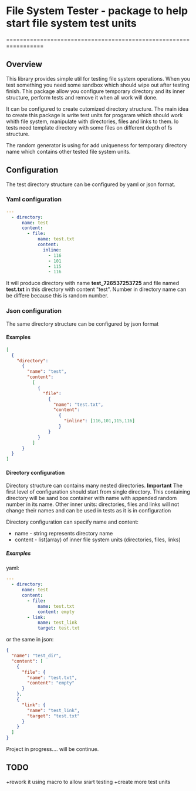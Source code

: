 # File System Tester - package to help start file system test units

=================================================================

## Overview

This library provides simple util for testing file system operations.
When you test something you need some sandbox which should wipe out after testing finish.
This package allow you configure temporary directory and its inner structure, perform tests and
remove it when all work will done.

It can be configured to create cutomized directory structure.
The main idea to create this package is write test units for progaram which
should work whith file system, manipulate with directories, files and links to them.
Io tests need template directory with some files on different depth of fs structure.

The random generator is using for add uniqueness for temporary directory name which
contains other tested file system units.

## Configuration

The test directory structure can be configured by yaml or json format.

### Yaml configuration

```yaml
---
  - directory:
      name: test
      content:
        - file:
            name: test.txt
            content:
              inline:            
                - 116            
                - 101            
                - 115            
                - 116
```

It will produce directory with name **test_726537253725** and file named **test.txt** in this directory with content "test".
Number in directory name can be differe because this is random number.

### Json configuration

The same directory structure can be configured by json format
#### Examples

```json
[
  {
    "directory": 
      {
        "name": "test",
        "content":
          [
            {
              "file":
                {
                  "name": "test.txt",
                  "content":
                    {
                      "inline": [116,101,115,116]
                    }
                }
            }
          ]
      }
  }
]
```

#### Directory configuration

Directory structure can contains many nested directories. **Important** The first level of configuration should start from
single directory. This containing directory will be sand box container with name with appended random number in its name.
Other inner units: directories, files and links will not change their names and can be used in tests as it is in configuration

Directory configuration can specify name and content:

- name -  string represents directory name
- content - list(array) of inner file system units (directories, files, links)

##### Examples

yaml: 

```yaml
---
  - directory:
      name: test
      content:
        - file:
            name: test.txt
            content: empty
        - link:
            name: test_link
            target: test.txt
```

or the same in json:

```json
{
  "name": "test_dir",
  "content": [
    {
      "file": {
        "name": "test.txt",
        "content": "empty"
      }
    },
    {
      "link": {
        "name": "test_link",
        "target": "test.txt"
      }
    }
  ]
}
```

Project in progress.... will be continue.

## TODO

+rework it using macro to allow srart testing
+create more test units
